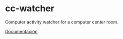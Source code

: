 # cc-watcher
Computer activity watcher for a computer center room.

[Documentación](/Documentacion.pdf)
